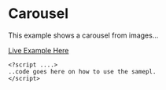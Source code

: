 # Carousel #

This example shows a carousel from images...

[Live Example Here](http://a1.silverbiolology.com/biodiversityimageserver/imagingtour2010/examples/....)

```
<?script ....>
..code goes here on how to use the samepl.
</script>
```